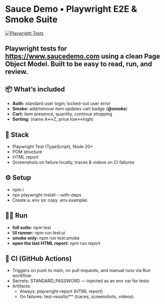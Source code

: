 # Sauce Demo • Playwright E2E & Smoke Suite

[![Playwright Tests](https://github.com/MagdalenaHernandez/SauceDemo-Playwright-E2E/actions/workflows/playwright.yml/badge.svg)](https://github.com/MagdalenaHernandez/SauceDemo-Playwright-E2E/actions/workflows/playwright.yml)

Playwright tests for https://www.saucedemo.com using a clean Page Object Model. Built to be easy to read, run, and review.
---
## 📦 What’s included
- **Auth:** standard user login; locked-out user error
- **Smoke:** add/remove item updates cart badge (**@smoke**)
- **Cart:** item presence, quantity, continue shopping
- **Sorting:**  (name A↔Z, price low↔high)

## 🔧 Stack
- Playwright Test (TypeScript), Node 20+
- POM structure
- HTML report
- Screenshots on failure locally; traces & videos on CI failures

## ⚙️ Setup
- npm i
- npx playwright install --with-deps
- Create a .env (or copy .env.example)

## 🏃‍➡️ Run
- **full suite:** npm test
- **UI runner:** npm run test:ui
- **smoke only:** npm run test:smoke
- **open the last HTML report:** npm run report

## 🤖 CI (GitHub Actions)
- Triggers on push to main, on pull requests, and manual runs via Run workflow
- Secrets: STANDARD_PASSWORD — injected as an env var for tests
- Artifacts:
    - Always: playwright-report (HTML report)
    - On failures: test-results/** (traces, screenshots, videos)

